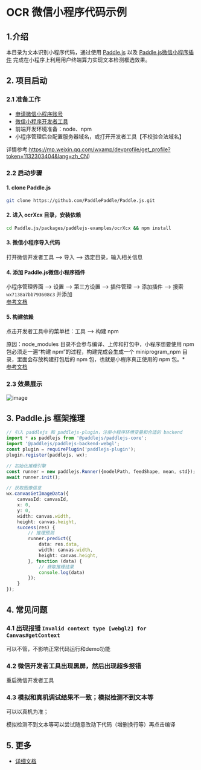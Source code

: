# OCR 微信小程序代码示例

## 1.介绍
本目录为文本识别小程序代码，通过使用 [Paddle.js](https://github.com/PaddlePaddle/Paddle.js) 以及 [Paddle.js微信小程序插件](https://mp.weixin.qq.com/wxopen/plugindevdoc?appid=wx7138a7bb793608c3&token=956931339&lang=zh_CN) 完成在小程序上利用用户终端算力实现文本检测框选效果。

## 2. 项目启动

### 2.1 准备工作
* [申请微信小程序账号](https://mp.weixin.qq.com/)
* [微信小程序开发者工具](https://developers.weixin.qq.com/miniprogram/dev/devtools/download.html)
* 前端开发环境准备：node、npm
* 小程序管理后台配置服务器域名，或打开开发者工具【不校验合法域名】 

详情参考:https://mp.weixin.qq.com/wxamp/devprofile/get_profile?token=1132303404&lang=zh_CN)

### 2.2 启动步骤
#### **1. clone Paddle.js**
```sh
git clone https://github.com/PaddlePaddle/Paddle.js.git
```

#### **2. 进入 ocrXcx 目录，安装依赖**
```sh
cd Paddle.js/packages/paddlejs-examples/ocrXcx && npm install
```

#### **3. 微信小程序导入代码**
打开微信开发者工具 --> 导入 --> 选定目录，输入相关信息

#### **4. 添加 Paddle.js微信小程序插件**
小程序管理界面 --> 设置 --> 第三方设置 --> 插件管理 --> 添加插件 --> 搜索 `wx7138a7bb793608c3` 并添加  
[参考文档](https://developers.weixin.qq.com/miniprogram/dev/framework/plugin/using.html)

#### **5. 构建依赖**
点击开发者工具中的菜单栏：工具 --> 构建 npm

原因：node_modules 目录不会参与编译、上传和打包中，小程序想要使用 npm 包必须走一遍“构建 npm”的过程，构建完成会生成一个 miniprogram_npm 目录，里面会存放构建打包后的 npm 包，也就是小程序真正使用的 npm 包。*  
[参考文档](https://developers.weixin.qq.com/miniprogram/dev/devtools/npm.html)

### 2.3 效果展示
![image](https://user-images.githubusercontent.com/43414102/157648579-cdbbee61-9866-4364-9edd-a97ac0eda0c1.png)

## 3. Paddle.js 框架推理
```typescript
// 引入 paddlejs 和 paddlejs-plugin，注册小程序环境变量和合适的 backend
import * as paddlejs from '@paddlejs/paddlejs-core';
import '@paddlejs/paddlejs-backend-webgl';
const plugin = requirePlugin('paddlejs-plugin');
plugin.register(paddlejs, wx);

// 初始化推理引擎
const runner = new paddlejs.Runner({modelPath, feedShape, mean, std}); 
await runner.init();

// 获取图像信息
wx.canvasGetImageData({
    canvasId: canvasId,
    x: 0,
    y: 0,
    width: canvas.width,
    height: canvas.height,
    success(res) {
        // 推理预测
        runner.predict({
            data: res.data,
            width: canvas.width,
            height: canvas.height,
        }, function (data) {
            // 获取推理结果
            console.log(data)
        });
    }
});
```

## 4. 常见问题
### 4.1 出现报错 `Invalid context type [webgl2] for Canvas#getContext`

可以不管，不影响正常代码运行和demo功能

### 4.2 微信开发者工具出现黑屏，然后出现超多报错

重启微信开发者工具

### 4.3 模拟和真机调试结果不一致；模拟检测不到文本等

可以以真机为准；

模拟检测不到文本等可以尝试随意改动下代码（增删换行等）再点击编译

## 5. 更多
* [详细文档](https://mp.weixin.qq.com/s/KBjXawSfBreUCsIYbUgF-w)
